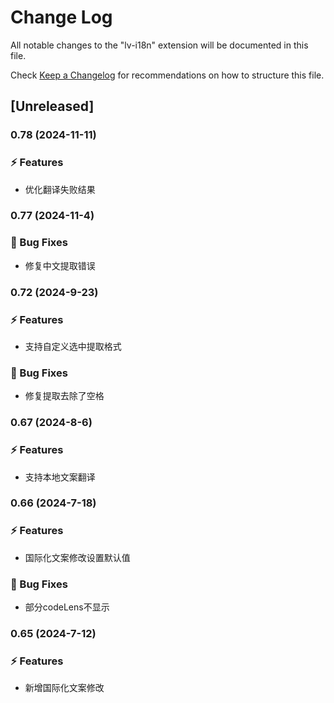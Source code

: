 <!--
 * @Author: xuyong
 * @Date: 2023-07-03 08:41:54
 * @LastEditors: xuyong
-->
# Change Log

All notable changes to the "lv-i18n" extension will be documented in this file.

Check [Keep a Changelog](http://keepachangelog.com/) for recommendations on how to structure this file.

## [Unreleased]

### 0.78 (2024-11-11)
### ⚡ Features
* 优化翻译失败结果

### 0.77 (2024-11-4)
### 🐞 Bug Fixes
* 修复中文提取错误

### 0.72 (2024-9-23)
### ⚡ Features
* 支持自定义选中提取格式
### 🐞 Bug Fixes
* 修复提取去除了空格

### 0.67 (2024-8-6)
### ⚡ Features
* 支持本地文案翻译

### 0.66 (2024-7-18)
### ⚡ Features
* 国际化文案修改设置默认值

### 🐞 Bug Fixes
* 部分codeLens不显示

### 0.65 (2024-7-12)
### ⚡ Features
* 新增国际化文案修改

